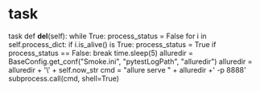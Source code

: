 # task
task
    def __del__(self):
        while True:
            process_status = False
            for i in self.process_dict:
                if i.is_alive() is True:
                    process_status = True
            if process_status == False:
                break
            time.sleep(5)
        alluredir = BaseConfig.get_conf("Smoke.ini", "pytestLogPath", "alluredir")
        alluredir = alluredir + '\\' + self.now_str
        cmd = "allure serve " + alluredir +' -p 8888'
        subprocess.call(cmd, shell=True)
